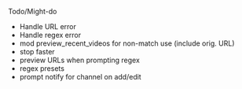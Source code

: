 Todo/Might-do

- Handle URL error
- Handle regex error
- mod preview_recent_videos for non-match use (include orig. URL)
- stop faster
- preview URLs when prompting regex
- regex presets
- prompt notify for channel on add/edit
